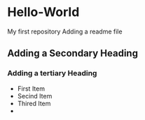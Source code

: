 Hello-World
===========

My first repository
Adding a readme file
## Adding a Secondary Heading
### Adding a tertiary Heading
* First Item
* Secind Item
* Thired Item
* 
